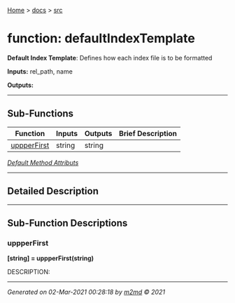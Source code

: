 [Home](../index.md) > [docs](../docs_index.md) > [src](src_index.md)  


# function: defaultIndexTemplate

**Default Index Template**: Defines how each index file is to be formatted

**Inputs:** rel_path, name

**Outputs:** 

 ***

## Sub-Functions

| Function | Inputs | Outputs | Brief Description |
| -------- | ------ | ------- | ----------------- |
| [uppperFirst](#uppperfirst) | string | string |  |


[*Default Method Attributs*](https://www.mathworks.com/help/matlab/matlab_oop/method-attributes.html)

 ***

## Detailed Description



 ***

## Sub-Function Descriptions

### uppperFirst

**[string] = uppperFirst(string)**

DESCRIPTION: 



***

*Generated on 02-Mar-2021 00:28:18 by [m2md](https://github.com/crgnam-research/m2md) © 2021*